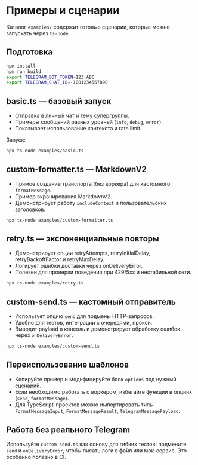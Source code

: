 ﻿# Примеры и сценарии

Каталог `examples/` содержит готовые сценарии, которые можно запускать через `ts-node`.

## Подготовка

```bash
npm install
npm run build
export TELEGRAM_BOT_TOKEN=123:ABC
export TELEGRAM_CHAT_ID=-1001234567890
```

## basic.ts — базовый запуск

- Отправка в личный чат и тему супергруппы.
- Примеры сообщений разных уровней (`info`, `debug`, `error`).
- Показывает использование контекста и rate limit.

Запуск:

```bash
npx ts-node examples/basic.ts
```

## custom-formatter.ts — MarkdownV2

- Прямое создание транспорта (без воркера) для кастомного `formatMessage`.
- Пример экранирования MarkdownV2.
- Демонстрирует работу `includeContext` и пользовательских заголовков.

```bash
npx ts-node examples/custom-formatter.ts
```

## retry.ts — экспоненциальные повторы

- Демонстрирует опции retryAttempts, retryInitialDelay, retryBackoffFactor и retryMaxDelay.
- Логирует ошибки доставки через onDeliveryError.
- Полезен для проверки поведения при 429/5xx и нестабильной сети.

```bash
npx ts-node examples/retry.ts
```

## custom-send.ts — кастомный отправитель

- Использует опцию `send` для подмены HTTP-запросов.
- Удобно для тестов, интеграции с очередями, прокси.
- Выводит payload в консоль и демонстрирует обработку ошибок через `onDeliveryError`.

```bash
npx ts-node examples/custom-send.ts
```

## Переиспользование шаблонов

- Копируйте пример и модифицируйте блок `options` под нужный сценарий.
- Если необходимо работать с воркером, избегайте функций в опциях (`send`, `formatMessage`).
- Для TypeScript-проектов можно импортировать типы `FormatMessageInput`, `FormatMessageResult`, `TelegramMessagePayload`.

## Работа без реального Telegram

Используйте `custom-send.ts` как основу для гибких тестов: подмените `send` и `onDeliveryError`, чтобы писать логи в файл или мок-сервис. Это особенно полезно в CI.
